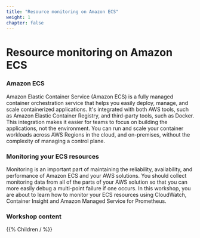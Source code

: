 ```yaml
---
title: "Resource monitoring on Amazon ECS"
weight: 1
chapter: false
---
```


# Resource monitoring on Amazon ECS

### Amazon ECS

Amazon Elastic Container Service (Amazon ECS) is a fully managed container orchestration service that helps you easily deploy, manage, and scale containerized applications. It's integrated with both AWS tools, such as Amazon Elastic Container Registry, and third-party tools, such as Docker. This integration makes it easier for teams to focus on building the applications, not the environment. You can run and scale your container workloads across AWS Regions in the cloud, and on-premises, without the complexity of managing a control plane.

### Monitoring your ECS resources

Monitoring is an important part of maintaining the reliability, availability, and performance of Amazon ECS and your AWS solutions. You should collect monitoring data from all of the parts of your AWS solution so that you can more easily debug a multi-point failure if one occurs. In this workshop, you are about to learn how to monitor your ECS resources using CloudWatch, Container Insight and Amazon Managed Service for Prometheus.

### Workshop content

{{% Children / %}}